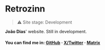 # Retrozinn
> ⚠️ Site stage: Development

<p>
  <strong>João Dias</strong>' website. Still in development.
</p>


#### **You can find me in**: [GitHub](https://github.com/retrozinndev) · [X/Twitter]() · [Matrix]()

